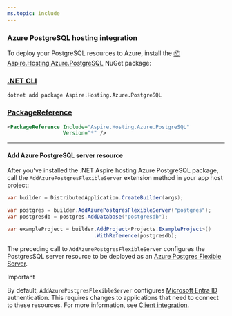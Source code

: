 ```yaml
---
ms.topic: include
---
```


### Azure PostgreSQL hosting integration

To deploy your PostgreSQL resources to Azure, install the [📦 Aspire.Hosting.Azure.PostgreSQL](https://www.nuget.org/packages/Aspire.Hosting.Azure.PostgreSQL) NuGet package:

### [.NET CLI](#tab/dotnet-cli)

```dotnetcli
dotnet add package Aspire.Hosting.Azure.PostgreSQL
```

### [PackageReference](#tab/package-reference)

```xml
<PackageReference Include="Aspire.Hosting.Azure.PostgreSQL"
                  Version="*" />
```

---

#### Add Azure PostgreSQL server resource

After you've installed the .NET Aspire hosting Azure PostgreSQL package, call the `AddAzurePostgresFlexibleServer` extension method in your app host project:

```csharp
var builder = DistributedApplication.CreateBuilder(args);

var postgres = builder.AddAzurePostgresFlexibleServer("postgres");
var postgresdb = postgres.AddDatabase("postgresdb");

var exampleProject = builder.AddProject<Projects.ExampleProject>()
                            .WithReference(postgresdb);
```

The preceding call to `AddAzurePostgresFlexibleServer` configures the PostgresSQL server resource to be deployed as an [Azure Postgres Flexible Server](/azure/postgresql/flexible-server/overview).

> [!IMPORTANT]
> By default, `AddAzurePostgresFlexibleServer` configures [Microsoft Entra ID](/azure/postgresql/flexible-server/concepts-azure-ad-authentication) authentication. This requires changes to applications that need to connect to these resources. For more information, see [Client integration](#client-integration).
